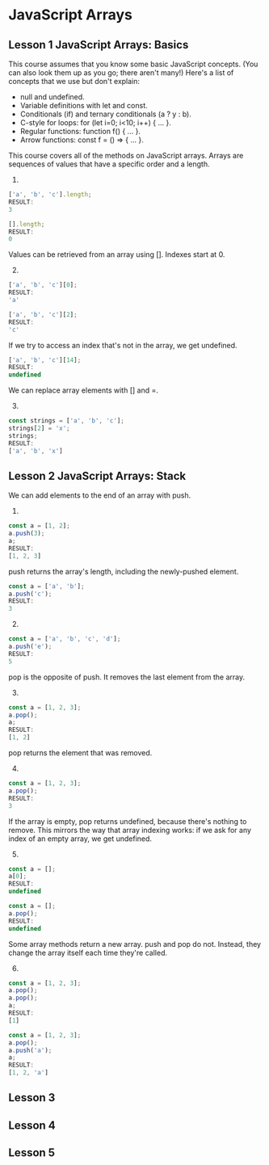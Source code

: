 # JavaScript Arrays

## Lesson 1 JavaScript Arrays: Basics

This course assumes that you know some basic JavaScript concepts. (You can also look them up as you go; there aren't many!) Here's a list of concepts that we use but don't explain:

- null and undefined.
- Variable definitions with let and const.
- Conditionals (if) and ternary conditionals (a ? y : b).
- C-style for loops: for (let i=0; i<10; i++) { ... }.
- Regular functions: function f() { ... }.
- Arrow functions: const f = () => { ... }.

This course covers all of the methods on JavaScript arrays. Arrays are sequences of values that have a specific order and a length.

1.
```js
['a', 'b', 'c'].length;
RESULT:
3

[].length;
RESULT:
0
```

Values can be retrieved from an array using []. Indexes start at 0.

2.
```js
['a', 'b', 'c'][0];
RESULT:
'a'

['a', 'b', 'c'][2];
RESULT:
'c'
```

If we try to access an index that's not in the array, we get undefined.

```js
['a', 'b', 'c'][14];
RESULT:
undefined
```

We can replace array elements with [] and =.

3.
```js
const strings = ['a', 'b', 'c'];
strings[2] = 'x';
strings;
RESULT:
['a', 'b', 'x']
```

## Lesson 2 JavaScript Arrays: Stack

We can add elements to the end of an array with push.

1.
```js
const a = [1, 2];
a.push(3);
a;
RESULT:
[1, 2, 3]
```

push returns the array's length, including the newly-pushed element.

```js
const a = ['a', 'b'];
a.push('c');
RESULT:
3
```

2.
```js
const a = ['a', 'b', 'c', 'd'];
a.push('e');
RESULT:
5
```

pop is the opposite of push. It removes the last element from the array.

3.
```js
const a = [1, 2, 3];
a.pop();
a;
RESULT:
[1, 2]
```

pop returns the element that was removed.

4.
```js
const a = [1, 2, 3];
a.pop();
RESULT:
3
```

If the array is empty, pop returns undefined, because there's nothing to remove. This mirrors the way that array indexing works: if we ask for any index of an empty array, we get undefined.

5.
```js
const a = [];
a[0];
RESULT:
undefined

const a = [];
a.pop();
RESULT:
undefined
```

Some array methods return a new array. push and pop do not. Instead, they change the array itself each time they're called.

6.
```js
const a = [1, 2, 3];
a.pop();
a.pop();
a;
RESULT:
[1]

const a = [1, 2, 3];
a.pop();
a.push('a');
a;
RESULT:
[1, 2, 'a']
```

## Lesson 3

## Lesson 4

## Lesson 5

